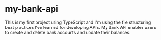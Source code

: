 # my-bank-api
This is my first project using TypeScript and I'm using the file structuring best practices I've learned for developing APIs.
My Bank API enables users to create and delete bank accounts and update their balances.
